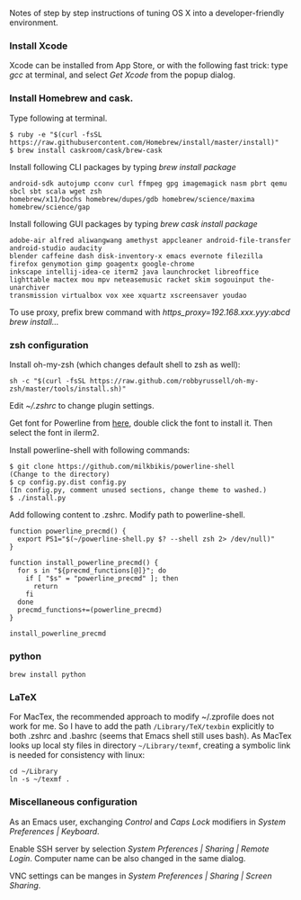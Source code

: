 Notes of step by step instructions of tuning OS X into a developer-friendly environment.

### Install Xcode

Xcode can be installed from App Store, or with the following fast
trick: type *gcc* at terminal, and select *Get Xcode* from the popup
dialog.

### Install Homebrew and cask.

Type following at terminal.

    $ ruby -e "$(curl -fsSL https://raw.githubusercontent.com/Homebrew/install/master/install)"
    $ brew install caskroom/cask/brew-cask


Install following CLI packages by typing *brew install package*

    android-sdk autojump cconv curl ffmpeg gpg imagemagick nasm pbrt qemu sbcl sbt scala wget zsh
    homebrew/x11/bochs homebrew/dupes/gdb homebrew/science/maxima homebrew/science/gap

Install following GUI packages by typing *brew cask install package*

    adobe-air alfred aliwangwang amethyst appcleaner android-file-transfer android-studio audacity
    blender caffeine dash disk-inventory-x emacs evernote filezilla firefox genymotion gimp goagentx google-chrome
    inkscape intellij-idea-ce iterm2 java launchrocket libreoffice
    lighttable mactex mou mpv neteasemusic racket skim sogouinput the-unarchiver
    transmission virtualbox vox xee xquartz xscreensaver youdao

To use proxy, prefix brew command with *https_proxy=192.168.xxx.yyy:abcd brew install...*

### zsh configuration

Install oh-my-zsh (which changes default shell to zsh as well):

    sh -c "$(curl -fsSL https://raw.github.com/robbyrussell/oh-my-zsh/master/tools/install.sh)"

Edit *~/.zshrc* to change plugin settings.

Get font for Powerline from [here](https://github.com/supermarin/powerline-fonts/blob/bfcb152306902c09b62be6e4a5eec7763e46d62d/Monaco/Monaco%20for%20Powerline.otf), double click the font to install it. Then select the font in iIerm2.

Install powerline-shell with following commands:

    $ git clone https://github.com/milkbikis/powerline-shell
    (Change to the directory)
    $ cp config.py.dist config.py
    (In config.py, comment unused sections, change theme to washed.)
    $ ./install.py

Add following content to .zshrc. Modify path to powerline-shell.

    function powerline_precmd() {
      export PS1="$(~/powerline-shell.py $? --shell zsh 2> /dev/null)"
    }

    function install_powerline_precmd() {
      for s in "${precmd_functions[@]}"; do
        if [ "$s" = "powerline_precmd" ]; then
          return
        fi
      done
      precmd_functions+=(powerline_precmd)
    }

    install_powerline_precmd

### python

    brew install python

### LaTeX

For MacTex, the recommended approach to modify ~/.zprofile does not
work for me. So I have to add the path `/Library/TeX/texbin`
explicitly to both .zshrc and .bashrc (seems that Emacs shell still
uses bash). As MacTex looks up local sty files in directory
`~/Library/texmf`, creating a symbolic link is needed for consistency
with linux:

    cd ~/Library
    ln -s ~/texmf .

### Miscellaneous configuration

As an Emacs user, exchanging *Control* and *Caps Lock* modifiers in
*System Preferences | Keyboard*.

Enable SSH server by selection *System Prferences | Sharing | Remote
Login*. Computer name can be also changed in the same dialog.

VNC settings can be manges in *System Preferences | Sharing | Screen
Sharing*.
